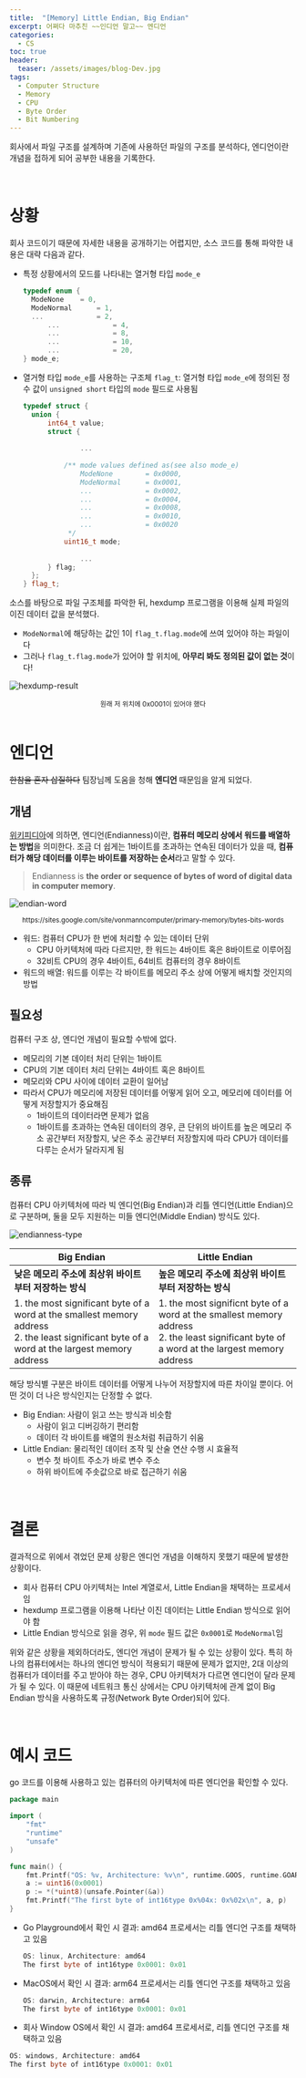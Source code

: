 ```yaml
---
title:  "[Memory] Little Endian, Big Endian"
excerpt: 어쩌다 마추친 ~~인디언 말고~~ 엔디언
categories:
  - CS
toc: true
header:
  teaser: /assets/images/blog-Dev.jpg
tags:
  - Computer Structure
  - Memory
  - CPU
  - Byte Order
  - Bit Numbering
---
```




 회사에서 파일 구조를 설계하며 기존에 사용하던 파일의 구조를 분석하다, 엔디언이란 개념을 접하게 되어 공부한 내용을 기록한다.

<br>

# 상황

 

 회사 코드이기 때문에 자세한 내용을 공개하기는 어렵지만, 소스 코드를 통해 파악한 내용은 대략 다음과 같다.

- 특정 상황에서의 모드를 나타내는 열거형 타입 `mode_e`

  ```c++
  typedef enum {
  	ModeNone	= 0,
  	ModeNormal      = 1,
  	...             = 2,
    	...             = 4,
    	...             = 8,
    	...             = 10,
    	...             = 20,
  } mode_e;
  ```

- 열거형 타입 `mode_e`를 사용하는 구조체 `flag_t`: 열거형 타입 `mode_e`에 정의된 정수 값이 `unsigned short` 타입의 `mode` 필드로 사용됨

  ```c++
  typedef struct {
  	union {
  		int64_t value;
  		struct {
  			
        		...
          
  			/** mode values defined as(see also mode_e)
  				ModeNone        = 0x0000,
  				ModeNormal      = 0x0001,
  				...             = 0x0002,
  				...             = 0x0004,
  				...             = 0x0008,
  				...             = 0x0010,
  				...             = 0x0020
  			 */
  			uint16_t mode;
        
        		...
  		} flag;
  	};
  } flag_t;
  
  ```



 소스를 바탕으로 파일 구조체를 파악한 뒤, hexdump 프로그램을 이용해 실제 파일의 이진 데이터 값을 분석했다.

- `ModeNormal`에 해당하는 값인 1이 `flag_t.flag.mode`에 쓰여 있어야 하는 파일이다
- 그러나 `flag_t.flag.mode`가 있어야 할 위치에, **아무리 봐도 정의된 값이 없는 것**이다!

![hexdump-result](../assets/images/hexdump-flag.png)

<center><sup>원래 저 위치에 0x0001이 있어야 했다</sup></center>





<br>

# 엔디언



 ~~한참을 혼자 삽질하다~~ 팀장님께 도움을 청해 **엔디언** 때문임을 알게 되었다.





## 개념

 [위키피디아](https://en.wikipedia.org/wiki/Endianness)에 의하면, 엔디언(Endianness)이란, **컴퓨터 메모리 상에서 워드를 배열하는 방법**을 의미한다. 조금 더 쉽게는 1바이트를 초과하는 연속된 데이터가 있을 때, **컴퓨터가 해당 데이터를 이루는 바이트를 저장하는 순서**라고 말할 수 있다.

>  Endianness is **the order or sequence of bytes of word of digital data in computer memory**.

![endian-word](../assets/images/endian-word.jpeg)

<center><sup>https://sites.google.com/site/vonmanncomputer/primary-memory/bytes-bits-words</sup></center>

- 워드: 컴퓨터 CPU가 한 번에 처리할 수 있는 데이터 단위
  - CPU 아키텍처에 따라 다르지만, 한 워드는 4바이트 혹은 8바이트로 이루어짐
  - 32비트 CPU의 경우 4바이트, 64비트 컴퓨터의 경우 8바이트
- 워드의 배열: 워드를 이루는 각 바이트를 메모리 주소 상에 어떻게 배치할 것인지의 방법



## 필요성

 컴퓨터 구조 상, 엔디언 개념이 필요할 수밖에 없다. 

- 메모리의 기본 데이터 처리 단위는 1바이트
- CPU의 기본 데이터 처리 단위는 4바이트 혹은 8바이트
- 메모리와 CPU 사이에 데이터 교환이 일어남
- 따라서 CPU가 메모리에 저장된 데이터를 어떻게 읽어 오고, 메모리에 데이터를 어떻게 저장할지가 중요해짐
  - 1바이트의 데이터라면 문제가 없음
  - 1바이트를 초과하는 연속된 데이터의 경우, 큰 단위의 바이트를 높은 메모리 주소 공간부터 저장할지, 낮은 주소 공간부터 저장할지에 따라 CPU가 데이터를 다루는 순서가 달라지게 됨



## 종류

 컴퓨터 CPU 아키텍처에 따라 빅 엔디언(Big Endian)과 리틀 엔디언(Little Endian)으로 구분하며, 둘을 모두 지원하는 미들 엔디언(Middle Endian) 방식도 있다.

![endianness-type](../assets/images/endianness-type.webp)


| Big Endian                                                   | Little Endian                                                |
| ------------------------------------------------------------ | ------------------------------------------------------------ |
| **낮은 메모리 주소에 최상위 바이트부터 저장하는 방식**       | **높은 메모리 주소에 최상위 바이트부터 저장하는 방식**       |
| 1. the most significant byte of a word at the smallest memory address<br />2. the least significant byte of a word at the largest memory address | 1. the most significnt byte of a word at the smallest memory address<br />2. the least significant byte of a word at the largest memory address |

 해당 방식별 구분은 바이트 데이터를 어떻게 나누어 저장할지에 따른 차이일 뿐이다. 어떤 것이 더 나은 방식인지는 단정할 수 없다.

- Big Endian: 사람이 읽고 쓰는 방식과 비슷함
  - 사람이 읽고 디버깅하기 편리함
  - 데이터 각 바이트를 배열의 원소처럼 취급하기 쉬움
- Little Endian: 물리적인 데이터 조작 및 산술 연산 수행 시 효율적
  - 변수 첫 바이트 주소가 바로 변수 주소
  - 하위 바이트에 주솟값으로 바로 접근하기 쉬움

<br>

# 결론



 결과적으로 위에서 겪었던 문제 상황은 엔디언 개념을 이해하지 못했기 때문에 발생한 상황이다.

- 회사 컴퓨터 CPU 아키텍처는 Intel 계열로서, Little Endian을 채택하는 프로세서임
- hexdump 프로그램을 이용해 나타난 이진 데이터는 Little Endian 방식으로 읽어야 함
- Little Endian 방식으로 읽을 경우, 위 `mode` 필드 값은 `0x0001`로 `ModeNormal`임



 위와 같은 상황을 제외하더라도, 엔디언 개념이 문제가 될 수 있는 상황이 있다. 특히 하나의 컴퓨터에서는 하나의 엔디언 방식이 적용되기 때문에 문제가 없지만, 2대 이상의 컴퓨터가 데이터를 주고 받아야 하는 경우, CPU 아키텍처가 다르면 엔디언이 달라 문제가 될 수 있다. 이 때문에 네트워크 통신 상에서는 CPU 아키텍처에 관계 없이 Big Endian 방식을 사용하도록 규정(Network Byte Order)되어 있다.

<br>



# 예시 코드

go 코드를 이용해 사용하고 있는 컴퓨터의 아키텍처에 따른 엔디언을 확인할 수 있다.

```go
package main

import (
	"fmt"
	"runtime"
	"unsafe"
)

func main() {
	fmt.Printf("OS: %v, Architecture: %v\n", runtime.GOOS, runtime.GOARCH)
	a := uint16(0x0001)
	p := *(*uint8)(unsafe.Pointer(&a))
	fmt.Printf("The first byte of int16type 0x%04x: 0x%02x\n", a, p)
}
```

- Go Playground에서 확인 시 결과: amd64 프로세서는 리틀 엔디언 구조를 채택하고 있음

  ```go
  OS: linux, Architecture: amd64
  The first byte of int16type 0x0001: 0x01
  ```

- MacOS에서 확인 시 결과: arm64 프로세서는 리틀 엔디언 구조를 채택하고 있음

  ```go
  OS: darwin, Architecture: arm64
  The first byte of int16type 0x0001: 0x01
  ```

- 회사 Window OS에서 확인 시 결과: amd64 프로세서로, 리틀 엔디언 구조를 채택하고 있음

```go
OS: windows, Architecture: amd64
The first byte of int16type 0x0001: 0x01
```

